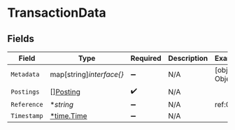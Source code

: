 # TransactionData


## Fields

| Field                                       | Type                                        | Required                                    | Description                                 | Example                                     |
| ------------------------------------------- | ------------------------------------------- | ------------------------------------------- | ------------------------------------------- | ------------------------------------------- |
| `Metadata`                                  | map[string]*interface{}*                    | :heavy_minus_sign:                          | N/A                                         | [object Object]                             |
| `Postings`                                  | [][Posting](../../models/shared/posting.md) | :heavy_check_mark:                          | N/A                                         |                                             |
| `Reference`                                 | **string*                                   | :heavy_minus_sign:                          | N/A                                         | ref:001                                     |
| `Timestamp`                                 | [*time.Time](https://pkg.go.dev/time#Time)  | :heavy_minus_sign:                          | N/A                                         |                                             |